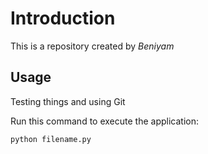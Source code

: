 # **Introduction**

This is a repository created by *Beniyam*

## Usage

Testing things and using Git

Run this command to execute the application:

`python filename.py`


